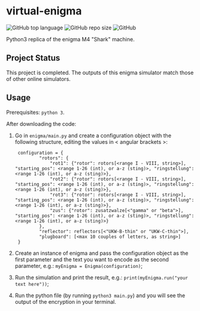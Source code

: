 # virtual-enigma

![GitHub top language](https://img.shields.io/github/languages/top/thatsddr/virtual-enigma)
![GitHub repo size](https://img.shields.io/github/repo-size/thatsddr/virtual-enigma)
![GitHub](https://img.shields.io/github/license/thatsddr/virtual-enigma)

Python3 replica of the enigma M4 "Shark" machine.

## Project Status

This project is completed. The outputs of this enigma simulator match those of other online simulators.

## Usage
Prerequisites: ```python 3```.

After downloading the code:

1) Go in ```enigma/main.py``` and create a configuration object with the following structure, editing the values in < angular brackets >:

        configuration = {
                "rotors": {
                    "rot1": {"rotor": rotors[<range I - VIII, string>], "starting_pos": <range 1-26 (int), or a-z (sting)>, "ringstellung": <range 1-26 (int), or a-z (sting)>},
                    "rot2": {"rotor": rotors[<range I - VIII, string>], "starting_pos": <range 1-26 (int), or a-z (sting)>, "ringstellung": <range 1-26 (int), or a-z (sting)>},
                    "rot3": {"rotor": rotors[<range I - VIII, string>], "starting_pos": <range 1-26 (int), or a-z (sting)>, "ringstellung": <range 1-26 (int), or a-z (sting)>},
                    "zus": {"rotor": zusatzwalze[<"gamma" or "beta">], "starting_pos": <range 1-26 (int), or a-z (sting)>, "ringstellung": <range 1-26 (int), or a-z (sting)>}
                },
                "reflector": reflectors[<"UKW-B-thin" or "UKW-C-thin">],
                "plugboard": [<max 10 couples of letters, as string>]
        }

2) Create an instance of enigma and pass the configuration object as the first parameter and the text you want to encode as the second parameter, e.g.:
`
        myEnigma = Enigma(configuration)
`;
3) Run the simulation and print the result, e.g.:
`
        print(myEnigma.run("your text here"))
`;
4) Run the python file (by running ```python3 main.py```) and you will see the output of the encryption in your terminal.

